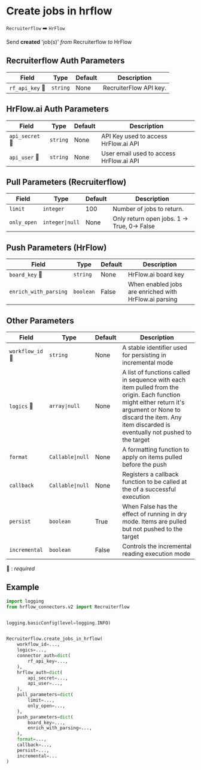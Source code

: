 # Create jobs in hrflow
`Recruiterflow` :arrow_right: `HrFlow`

Send **created** 'job(s)' _from_ Recruiterflow _to_ HrFlow



## Recruiterflow Auth Parameters

| Field | Type | Default | Description |
| ----- | ---- | ------- | ----------- |
| `rf_api_key` :red_circle: | `string` | None | RecruiterFlow API key. |

## HrFlow.ai Auth Parameters

| Field | Type | Default | Description |
| ----- | ---- | ------- | ----------- |
| `api_secret` :red_circle: | `string` | None | API Key used to access HrFlow.ai API |
| `api_user` :red_circle: | `string` | None | User email used to access HrFlow.ai API |

## Pull Parameters (Recruiterflow)

| Field | Type | Default | Description |
| ----- | ---- | ------- | ----------- |
| `limit`  | `integer` | 100 | Number of jobs to return. |
| `only_open`  | `integer\|null` | None | Only return open jobs. 1 -> True, 0-> False |

## Push Parameters (HrFlow)

| Field | Type | Default | Description |
| ----- | ---- | ------- | ----------- |
| `board_key` :red_circle: | `string` | None | HrFlow.ai board key |
| `enrich_with_parsing`  | `boolean` | False | When enabled jobs are enriched with HrFlow.ai parsing |

## Other Parameters

| Field | Type | Default | Description |
| ----- | ---- | ------- | ----------- |
| `workflow_id` :red_circle: | `string` | None | A stable identifier used for persisting in incremental mode |
| `logics` :red_circle: | `array\|null` | None | A list of functions called in sequence with each item pulled from the origin. Each function might either return it's argument or None to discard the item. Any item discarded is eventually not pushed to the target |
| `format`  | `Callable\|null` | None | A formatting function to apply on items pulled before the push |
| `callback`  | `Callable\|null` | None | Registers a callback function to be called at the of a successful execution |
| `persist`  | `boolean` | True | When False has the effect of running in dry mode. Items are pulled but not pushed to the target |
| `incremental`  | `boolean` | False | Controls the incremental reading execution mode |

:red_circle: : *required*

## Example

```python
import logging
from hrflow_connectors.v2 import Recruiterflow


logging.basicConfig(level=logging.INFO)


Recruiterflow.create_jobs_in_hrflow(
    workflow_id=...,
    logics=...,
    connector_auth=dict(
        rf_api_key=...,
    ),
    hrflow_auth=dict(
        api_secret=...,
        api_user=...,
    ),
    pull_parameters=dict(
        limit=...,
        only_open=...,
    ),
    push_parameters=dict(
        board_key=...,
        enrich_with_parsing=...,
    ),
    format=...,
    callback=...,
    persist=...,
    incremental=...
)
```